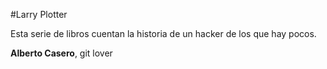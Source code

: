 #Larry Plotter

Esta serie de libros cuentan la historia de un hacker de los que hay pocos.

**Alberto Casero**, git lover
